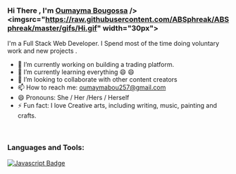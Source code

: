 ### Hi There , I'm <a href="https://www.linkedin.com/in/oumayma-bougossa-76b438188/" target="_blank"> Oumayma Bougossa</a> /> <imgsrc="https://raw.githubusercontent.com/ABSphreak/ABSphreak/master/gifs/Hi.gif" width="30px"> </h3>

 I'm a  Full Stack Web Developer. I Spend most of the time doing  voluntary work  and new projects .

- 🔭 I’m currently working on building a trading platform.
- 🌱 I’m currently learning everything 😄 😄
- 👯  I’m looking to collaborate with other content creators 
- 📫 How to reach me: oumaymabou257@gmail.com
- 😄 Pronouns: She / Her /Hers / Herself
- ⚡ Fun fact:  I love Creative arts, including writing, music, painting and crafts.
<br />

### Languages and Tools:
 [![Javascript Badge](https://img.shields.io/badge/JavaScript-F7DF1E?style=for-the-badge&logo=javascript&logoColor=black)](#)

